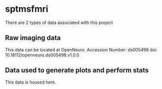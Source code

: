 # sptmsfmri

There are 2 types of data associated with this project

## Raw imaging data

This data can be located at OpenNeuro. 
Accession Number: ds005498 
doi: 10.18112/openneuro.ds005498.v1.0.0

## Data used to generate plots and perform stats

This data is housed here.

